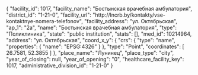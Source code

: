 {
    "facility_id": 1017,
    "facility_name": "Бостынская врачебная амбулатория",
    "district_id": "1-21-0",
    "facility_url": "http:\/\/lncrb.by\/kontakty\/vse-kontaktnye-nomera-telefonov",
    "facility_address": "ул. Октябрьская",
    "ap_1": "2а",
    "name": "Бостынская врачебная амбулатория",
    "type": "Поликлиника",
    "state": "public institution",
    "stats": [],
    "med_id": 10214964,
    "address": "ул. Октябрьская",
    "coord_x_y": {
        "crs": {
            "type": "name",
            "properties": {
                "name": "EPSG:4326"
            }
        },
        "type": "Point",
        "coordinates": [
            26.7581,
            52.3855
        ]
    },
    "place_name": "Лунинец",
    "place_type": "city",
    "year_of_closing": null,
    "year_of_opening": "0",
    "healthcare_facility_key": 1017,
    "administrative_division_id": "1-21-0"
}